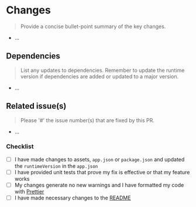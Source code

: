 # Changes

> Provide a concise bullet-point summary of the key changes.

- ...

## Dependencies

> List any updates to dependencies. Remember to update the runtime version if dependencies are added or updated to a major version.

- ...

## Related issue(s)

> Please '#' the issue number(s) that are fixed by this PR.

- ...

### Checklist

- [ ] I have made changes to assets, `app.json` or `package.json` and updated the `runtimeVersion` in the `app.json`
- [ ] I have provided unit tests that prove my fix is effective or that my feature works
- [ ] My changes generate no new warnings and I have formatted my code with [Prettier](https://marketplace.visualstudio.com/items?itemName=esbenp.prettier-vscode)
- [ ] I have made necessary changes to the [README](README.md)
